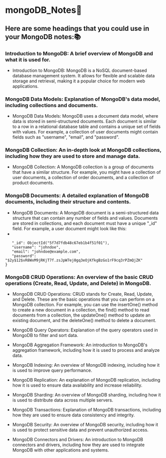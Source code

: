 # mongoDB_Notes📌
## Here are some headings that you could use in your MongoDB notes:📚

### Introduction to MongoDB: A brief overview of MongoDB and what it is used for.

- Introduction to MongoDB: MongoDB is a NoSQL document-based database management system. It allows for flexible and scalable data storage and retrieval, making it a popular choice for modern web applications.

### MongoDB Data Models: Explanation of MongoDB's data model, including collections and documents.

- MongoDB Data Models: MongoDB uses a document data model, where data is stored in semi-structured documents. Each document is similar to a row in a relational database table and contains a unique set of fields with values. For example, a collection of user documents might contain fields such as "username", "email", and "password".

### MongoDB Collection: An in-depth look at MongoDB collections, including how they are used to store and manage data.

- MongoDB Collection: A MongoDB collection is a group of documents that have a similar structure. For example, you might have a collection of user documents, a collection of order documents, and a collection of product documents.

### MongoDB Documents: A detailed explanation of MongoDB documents, including their structure and contents.

- MongoDB Documents: A MongoDB document is a semi-structured data structure that can contain any number of fields and values. Documents are stored in collections, and each document must have a unique "_id" field. For example, a user document might look like this:
- 
``` {
   "_id": ObjectId("5f7d7fdb48c67eb1b4f51f01"),
   "username": "johndoe",
   "email": "johndoe@example.com",
   "password": "$2y$12$vR8WxM9jRKjT7f.zsJpW7ej0gq3eOjKfkgBzGo1rF9cq3rPZmQjZK"
}
  ```
### MongoDB CRUD Operations: An overview of the basic CRUD operations (Create, Read, Update, and Delete) in MongoDB.

- MongoDB CRUD Operations: CRUD stands for Create, Read, Update, and Delete. These are the basic operations that you can perform on a MongoDB collection. For example, you can use the insertOne() method to create a new document in a collection, the find() method to read documents from a collection, the updateOne() method to update an existing document, and the deleteOne() method to delete a document.

- MongoDB Query Operators: Explanation of the query operators used in MongoDB to filter and sort data.

- MongoDB Aggregation Framework: An introduction to MongoDB's aggregation framework, including how it is used to process and analyze data.

- MongoDB Indexing: An overview of MongoDB indexing, including how it is used to improve query performance.

- MongoDB Replication: An explanation of MongoDB replication, including how it is used to ensure data availability and increase reliability.

- MongoDB Sharding: An overview of MongoDB sharding, including how it is used to distribute data across multiple servers.

- MongoDB Transactions: Explanation of MongoDB transactions, including how they are used to ensure data consistency and integrity.

- MongoDB Security: An overview of MongoDB security, including how it is used to protect sensitive data and prevent unauthorized access.

- MongoDB Connectors and Drivers: An introduction to MongoDB connectors and drivers, including how they are used to integrate MongoDB with other applications and systems.
